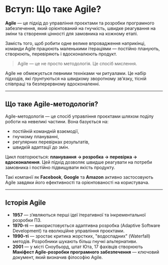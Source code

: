 # Вступ: Що таке Agile?

**Agile** — це підхід до управління проєктами та розробки програмного забезпечення, який орієнтований на гнучкість, швидке реагування на зміни та створення цінності для замовника на кожному етапі.

Замість того, щоб робити одне велике впровадження наприкінці, команди Agile працюють маленькими ітераціями — постійно планують, створюють, перевіряють і вдосконалюють продукт.

> Agile — це не просто методологія. Це спосіб мислення.

Agile не обмежується певними техніками чи ритуалами. Це набір підходів, які ґрунтуються на швидкому зворотному зв’язку, тісній співпраці та безперервному вдосконаленні.

---

## Що таке Agile-методологія?

Agile-методологія — це спосіб управління проєктами шляхом поділу роботи на невеликі частини. Вона базується на:

- постійній командній взаємодії,
- гнучкому плануванні,
- регулярних перевірках результатів,
- швидкій адаптації до змін.

Цикл повторюється: **планування → розробка → перевірка → вдосконалення**. Цей підхід дозволяє швидше реагувати на потреби замовника і постійно підвищувати якість продукту.

Такі компанії як **Facebook**, **Google** та **Amazon** активно застосовують Agile завдяки його ефективності та орієнтованості на користувача.

---

## Історія Agile

- **1957** — з’являються перші ідеї ітеративної та інкрементальної розробки ПЗ.
- **1970-ті** — використовується адаптивна розробка (Adaptive Software Development) та еволюційне управління проєктами.
- **1990-ті** — зростає критика жорстких, "водоспадних" (Waterfall) методів. Розробники шукають більш гнучкі альтернативи.
- **2001** — у місті Сноубьорд, штат Юта, 17 фахівців створюють **Маніфест Agile-розробки програмного забезпечення** — ключовий документ, який визначив філософію Agile.

